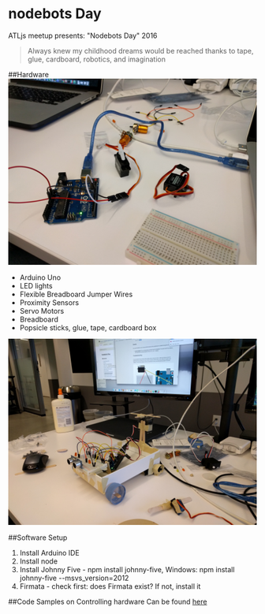# nodebots Day
ATLjs meetup presents: "Nodebots Day" 2016

> Always knew my childhood dreams would be reached thanks to tape, glue, cardboard, robotics, and imagination

##Hardware
![picture](arduinouno.jpg)
* Arduino Uno
* LED lights
* Flexible Breadboard Jumper Wires
* Proximity Sensors
* Servo Motors
* Breadboard
* Popsicle sticks, glue, tape, cardboard box

![picture](coptercar.jpg)

##Software Setup
1. Install Arduino IDE
2. Install node 
3. Install Johnny Five - npm install johnny-five, Windows: npm install johnny-five --msvs_version=2012
4. Firmata - check first: does Firmata exist? If not, install it

##Code Samples on Controlling hardware
Can be found [here](http://johnny-five.io/)
